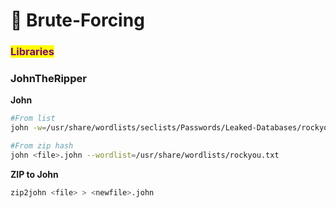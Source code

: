 # 🔑 Brute-Forcing

### <mark style="color:purple;">Libraries</mark>



### JohnTheRipper

**John**

```bash
#From list
john -w=/usr/share/wordlists/seclists/Passwords/Leaked-Databases/rockyou.txt hash

#From zip hash
john <file>.john --wordlist=/usr/share/wordlists/rockyou.txt
```

**ZIP to John**

```bash
zip2john <file> > <newfile>.john
```
